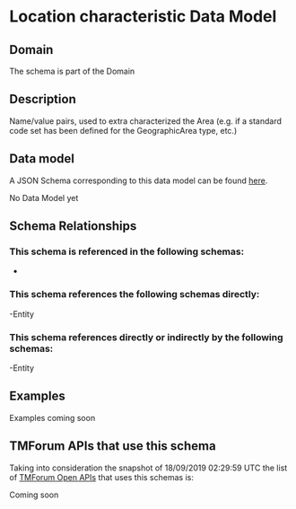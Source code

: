 # Location characteristic Data Model

## Domain

The  schema is part of the  Domain

## Description

Name/value pairs, used to extra characterized the Area (e.g. if a standard
code set has been defined for the GeographicArea type, etc.)

## Data model

A JSON Schema corresponding to this data model can be found
[here](https://github.com/tmforum-rand/schemas/blob/master/Common/LocationCharacteristic.schema.json).

No Data Model yet

## Schema Relationships

### This schema is referenced in the following schemas:

-

### This schema references the following schemas directly:

-Entity

### This schema references directly or indirectly by the following schemas:

-Entity



## Examples

Examples coming soon

## TMForum APIs that use this schema

Taking into consideration the snapshot of 18/09/2019 02:29:59 UTC the list of [TMForum Open APIs](https://www.tmforum.org/open-apis/) that uses this schemas is:

Coming soon